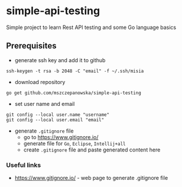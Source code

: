 # simple-api-testing
Simple project to learn Rest API testing and some Go language basics

## Prerequisites


* generate ssh key and add it to github

```
ssh-keygen -t rsa -b 2048 -C "email" -f ~/.ssh/misia
```

* download repository

```
go get github.com/mszczepanowska/simple-api-testing
```

* set user name and email 

```
git config --local user.name "username"
git config --local user.email "email"

```

* generate `.gitignore` file 
    * go to https://www.gitignore.io/
    * generate file for `Go`, `Eclipse`, `Intellij+all`
    * create `.gitignore` file and paste generated content here

### Useful links
* https://www.gitignore.io/ - web page to generate .gitignore file